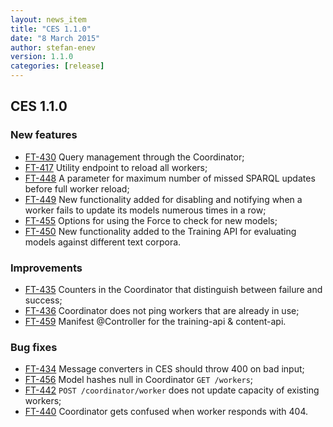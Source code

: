 ```yaml
---
layout: news_item
title: "CES 1.1.0"
date: "8 March 2015"
author: stefan-enev
version: 1.1.0
categories: [release]
---
```

## CES 1.1.0

### New features

* <a href="https://jira.ontotext.com/browse/FT-430">FT-430</a> Query management through the Coordinator;
* <a href="https://jira.ontotext.com/browse/FT-417">FT-417</a> Utility endpoint to reload all workers;
* <a href="https://jira.ontotext.com/browse/FT-448">FT-448</a> A parameter for maximum number of missed SPARQL updates before full worker reload;
* <a href="https://jira.ontotext.com/browse/FT-449">FT-449</a> New functionality added for disabling and notifying when a worker fails to update its models numerous times in a row;
* <a href="https://jira.ontotext.com/browse/FT-455">FT-455</a> Options for using the Force to check for new models;
* <a href="https://jira.ontotext.com/browse/FT-450">FT-450</a> New functionality added to the Training API for evaluating models against different text corpora.

### Improvements

* <a href="https://jira.ontotext.com/browse/FT-435">FT-435</a> Counters in the Coordinator that distinguish between failure and success;
* <a href="https://jira.ontotext.com/browse/FT-436">FT-436</a> Coordinator does not ping workers that are already in use;
* <a href="https://jira.ontotext.com/browse/FT-459">FT-459</a> Manifest @Controller for the training-api & content-api.


### Bug fixes

* <a href="https://jira.ontotext.com/browse/FT-434">FT-434</a> Message converters in CES should throw 400 on bad input;
* <a href="https://jira.ontotext.com/browse/FT-456">FT-456</a> Model hashes null in Coordinator `GET /workers`;
* <a href="https://jira.ontotext.com/browse/FT-442">FT-442</a> `POST /coordinator/worker` does not update capacity of existing workers;
* <a href="https://jira.ontotext.com/browse/FT-440">FT-440</a> Coordinator gets confused when worker responds with 404.
